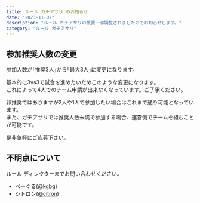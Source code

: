 ```yaml
---
title: ルール ガチアサリ のお知らせ
date: "2023-11-07"
description: "ルール ガチアサリの概要一部調整されましたのでお知らせします。"
category: "ルール ガチアサリ"
---
```


## 参加推奨人数の変更

参加人数が｢推奨3人｣から｢最大3人｣に変更になります。

基本的に3vs3で試合を進めたいためこのような変更になります。  
これによって4人でのチーム申請が出来なくなっています。ご了承ください。

非推奨ではありますが2人や1人で参加したい場合はこれまで通り可能となっています。  
また、ガチアサリでは推奨人数未満で参加する場合、運営側でチームを組むことが可能です。

是非気軽にご応募下さい。

## 不明点について

ルール ディレクターまでお問い合わせください。

- べーぐる([@kgbg](https://ikaskey.bktsk.com/@kgbg))
- シトロン([@citron](https://ikaskey.bktsk.com/@citron))

